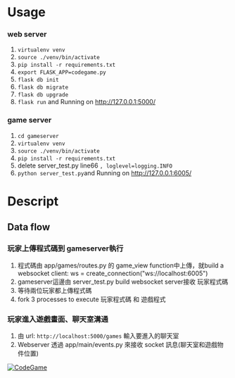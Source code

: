 # Usage
### web server
1. `virtualenv venv`
2. `source ./venv/bin/activate`
3. `pip install -r requirements.txt`
4. `export FLASK_APP=codegame.py`
5. `flask db init`
6. `flask db migrate`
7. `flask db upgrade`
8. `flask run` and Running on http://127.0.0.1:5000/


### game server
1. `cd gameserver`
2. `virtualenv venv`
3. `source ./venv/bin/activate`
4. `pip install -r requirements.txt`
5. delete server_test.py line66 `, loglevel=logging.INFO` 
6. `python server_test.py`and Running on http://127.0.0.1:6005/



# Descript 
## Data flow
### 玩家上傳程式碼到 gameserver執行

1. 程式碼由 app/games/routes.py 的 game_view function中上傳，就build a websocket client: ws = create_connection("ws://localhost:6005")
2. gameserver這邊由 server_test.py build websocket server接收 玩家程式碼
3. 等待兩位玩家都上傳程式碼
4. fork 3 processes to execute 玩家程式碼 和 遊戲程式

### 玩家進入遊戲畫面、聊天室溝通
1. 由 url: `http://localhost:5000/games` 輸入要進入的聊天室
2. Webserver 透過 app/main/events.py 來接收 socket 訊息(聊天室和遊戲物件位置)

[![CodeGame](https://img.youtube.com/vi/S98ATE6EaGw/0.jpg)](https://www.youtube.com/watch?v=S98ATE6EaGw)

